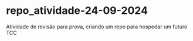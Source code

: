 # repo_atividade-24-09-2024
Atividade de revisão para prova, criando um repo para hospedar um futuro TCC
